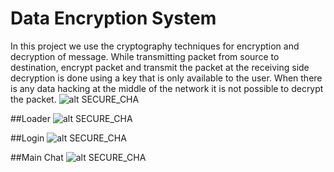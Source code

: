 # Data Encryption System
In this project we use the cryptography techniques for encryption and decryption of message. While transmitting packet from source to destination, encrypt packet and transmit the packet at the receiving side decryption is done using a key that is only available to the user. When there is any data hacking at the middle of the network it is not possible to decrypt the packet.
![alt SECURE_CHA](https://raw.githubusercontent.com/anonymous-ME/Data-Encryption-System/master/SCR/logo.png?token=ARYFe4JdCtt2mPRq6wvdNM20LVIv6rdWks5YNVhGwA%3D%3D)

##Loader
![alt SECURE_CHA](https://raw.githubusercontent.com/anonymous-ME/Data-Encryption-System/master/SCR/0.png?token=ARYFe_5E0j-HOLDzT8KoD18e8e2Uio85ks5YM0-jwA%3D%3D)

##Login
![alt SECURE_CHA](https://raw.githubusercontent.com/anonymous-ME/Data-Encryption-System/master/SCR/1.png?token=ARYFe2zlr2B9z__ovZJ_foHCJQlCiTnsks5YM0-mwA%3D%3D)

##Main Chat
![alt SECURE_CHA](https://raw.githubusercontent.com/anonymous-ME/Data-Encryption-System/master/SCR/2.png?token=ARYFe0-87cxxTM0qsVxWXpDgV6BzXKRaks5YM0-qwA%3D%3D)
